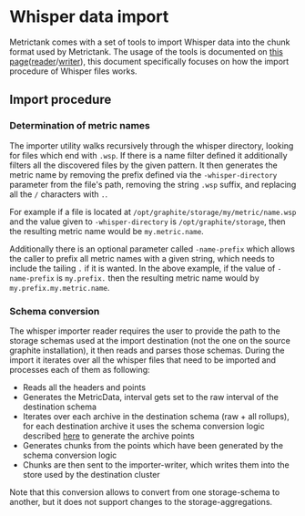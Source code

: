 # Whisper data import

Metrictank comes with a set of tools to import Whisper data into the chunk format used by Metrictank. 
The usage of the tools is documented on [this page](https://github.com/grafana/metrictank/blob/master/docs/tools.md)([reader](https://github.com/grafana/metrictank/blob/master/docs/tools.md#mt-whisper-importer-reader)/[writer](https://github.com/grafana/metrictank/blob/master/docs/tools.md#mt-whisper-importer-writer)), this document specifically focuses on how the import procedure of Whisper files works.

## Import procedure

### Determination of metric names

The importer utility walks recursively through the whisper directory, looking for files which end with `.wsp`. If there is a name filter defined it additionally filters all the discovered files by the given pattern. It then generates the metric name by removing the prefix defined via the `-whisper-directory` parameter from the file's path, removing the string `.wsp` suffix, and replacing all the `/` characters with `.`.

For example if a file is located at `/opt/graphite/storage/my/metric/name.wsp` and the value given to `-whisper-directory` is `/opt/graphite/storage`, then the resulting metric name would be `my.metric.name`.

Additionally there is an optional parameter called `-name-prefix` which allows the caller to prefix all metric names with a given string, which needs to include the tailing `.` if it is wanted. In the above example, if the value of `-name-prefix` is `my.prefix.` then the resulting metric name would by `my.prefix.my.metric.name`.

### Schema conversion

The whisper importer reader requires the user to provide the path to the storage schemas used at the import destination (not the one on the source graphite installation), it then reads and parses those schemas. During the import it iterates over all the whisper files that need to be imported and processes each of them as following:

* Reads all the headers and points
* Generates the MetricData, interval gets set to the raw interval of the destination schema
* Iterates over each archive in the destination schema (raw + all rollups), for each destination archive it uses the schema conversion logic described [here](https://github.com/grafana/metrictank/blob/master/docs/schema-conversion-logic.md) to generate the archive points
* Generates chunks from the points which have been generated by the schema conversion logic
* Chunks are then sent to the importer-writer, which writes them into the store used by the destination cluster

Note that this conversion allows to convert from one storage-schema to another, but it does not support changes to the storage-aggregations.